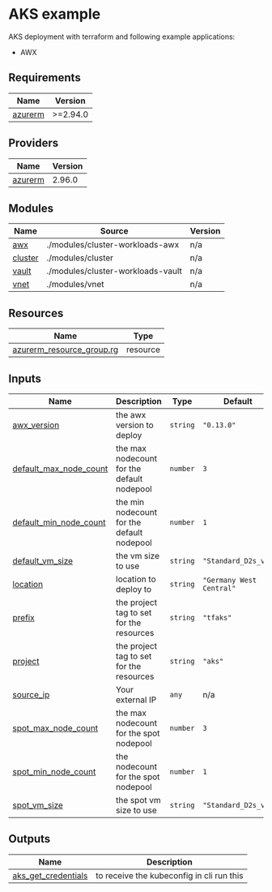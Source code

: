 <!-- BEGIN_TF_DOCS -->
# AKS example

AKS deployment with terraform and following example applications: <br/>
* AWX

## Requirements

| Name | Version |
|------|---------|
| <a name="requirement_azurerm"></a> [azurerm](#requirement\_azurerm) | >=2.94.0 |

## Providers

| Name | Version |
|------|---------|
| <a name="provider_azurerm"></a> [azurerm](#provider\_azurerm) | 2.96.0 |

## Modules

| Name | Source | Version |
|------|--------|---------|
| <a name="module_awx"></a> [awx](#module\_awx) | ./modules/cluster-workloads-awx | n/a |
| <a name="module_cluster"></a> [cluster](#module\_cluster) | ./modules/cluster | n/a |
| <a name="module_vault"></a> [vault](#module\_vault) | ./modules/cluster-workloads-vault | n/a |
| <a name="module_vnet"></a> [vnet](#module\_vnet) | ./modules/vnet | n/a |

## Resources

| Name | Type |
|------|------|
| [azurerm_resource_group.rg](https://registry.terraform.io/providers/hashicorp/azurerm/latest/docs/resources/resource_group) | resource |

## Inputs

| Name | Description | Type | Default | Required |
|------|-------------|------|---------|:--------:|
| <a name="input_awx_version"></a> [awx\_version](#input\_awx\_version) | the awx version to deploy | `string` | `"0.13.0"` | no |
| <a name="input_default_max_node_count"></a> [default\_max\_node\_count](#input\_default\_max\_node\_count) | the max nodecount for the default nodepool | `number` | `3` | no |
| <a name="input_default_min_node_count"></a> [default\_min\_node\_count](#input\_default\_min\_node\_count) | the min nodecount for the default nodepool | `number` | `1` | no |
| <a name="input_default_vm_size"></a> [default\_vm\_size](#input\_default\_vm\_size) | the vm size to use | `string` | `"Standard_D2s_v3"` | no |
| <a name="input_location"></a> [location](#input\_location) | location to deploy to | `string` | `"Germany West Central"` | no |
| <a name="input_prefix"></a> [prefix](#input\_prefix) | the project tag to set for the resources | `string` | `"tfaks"` | no |
| <a name="input_project"></a> [project](#input\_project) | the project tag to set for the resources | `string` | `"aks"` | no |
| <a name="input_source_ip"></a> [source\_ip](#input\_source\_ip) | Your external IP | `any` | n/a | yes |
| <a name="input_spot_max_node_count"></a> [spot\_max\_node\_count](#input\_spot\_max\_node\_count) | the max nodecount for the spot nodepool | `number` | `3` | no |
| <a name="input_spot_min_node_count"></a> [spot\_min\_node\_count](#input\_spot\_min\_node\_count) | the nodecount for the spot nodepool | `number` | `1` | no |
| <a name="input_spot_vm_size"></a> [spot\_vm\_size](#input\_spot\_vm\_size) | the spot vm size to use | `string` | `"Standard_D2s_v3"` | no |

## Outputs

| Name | Description |
|------|-------------|
| <a name="output_aks_get_credentials"></a> [aks\_get\_credentials](#output\_aks\_get\_credentials) | to receive the kubeconfig in cli run this |
<!-- END_TF_DOCS -->